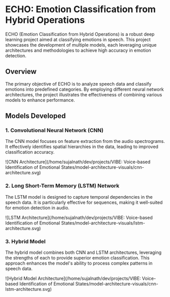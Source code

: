 # ECHO: Emotion Classification from Hybrid Operations

ECHO (Emotion Classification from Hybrid Operations) is a robust deep learning project aimed at classifying emotions in speech. This project showcases the development of multiple models, each leveraging unique architectures and methodologies to achieve high accuracy in emotion detection.

## Overview

The primary objective of ECHO is to analyze speech data and classify emotions into predefined categories. By employing different neural network architectures, the project illustrates the effectiveness of combining various models to enhance performance.

## Models Developed

### 1. Convolutional Neural Network (CNN)

The CNN model focuses on feature extraction from the audio spectrograms. It effectively identifies spatial hierarchies in the data, leading to improved classification accuracy.

![CNN Architecture](/home/sujalnath/dev/projects/VIBE: Voice-based Identification of Emotional States/model-architecture-visuals/cnn-architecture.svg)

### 2. Long Short-Term Memory (LSTM) Network

The LSTM model is designed to capture temporal dependencies in the speech data. It is particularly effective for sequences, making it well-suited for emotion detection in audio.

![LSTM Architecture](/home/sujalnath/dev/projects/VIBE: Voice-based Identification of Emotional States/model-architecture-visuals/lstm-architecture.svg)

### 3. Hybrid Model

The hybrid model combines both CNN and LSTM architectures, leveraging the strengths of each to provide superior emotion classification. This approach enhances the model's ability to process complex patterns in speech data.

![Hybrid Model Architecture](/home/sujalnath/dev/projects/VIBE: Voice-based Identification of Emotional States/model-architecture-visuals/cnn-lstm-architecture.svg)
